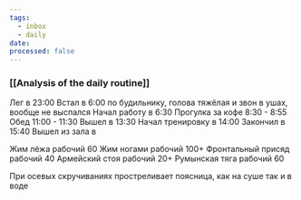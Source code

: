 ```yaml
---
tags:
  - inbox
  - daily
date:
processed: false
---
```

### [[Analysis of the daily routine]]
Лег в 23:00
Встал в 6:00 по будильнику, голова тяжёлая и звон в ушах, вообще не выспался
Начал работу в 6:30
Прогулка за кофе 8:30 - 8:55
Обед 11:00 - 11:30
Вышел в 13:30
Начал тренировку в 14:00
Закончил в 15:40
Вышел из зала в 

Жим лёжа рабочий 60
Жим ногами рабочий 100+
Фронтальный присяд рабочий 40
Армейский стоя рабочий 20+
Румынская тяга рабочий 60

При осевых скручиваниях простреливает поясница, как на суше так и в воде

